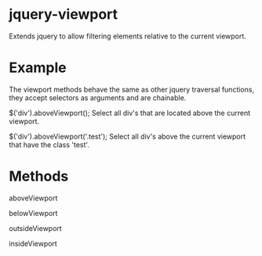 jquery-viewport
===============

Extends jquery to allow filtering elements relative to the current viewport. 

Example
===============
The viewport methods behave the same as other jquery traversal functions,  they accept selectors as arguments and are chainable. 

$('div').aboveViewport();
Select all div's that are located above the current viewport. 


$('div').aboveViewport('.test');
Select all div's above the current viewport that have the class 'test'.




Methods
===============

aboveViewport

belowViewport

outsideViewport

insideViewport
